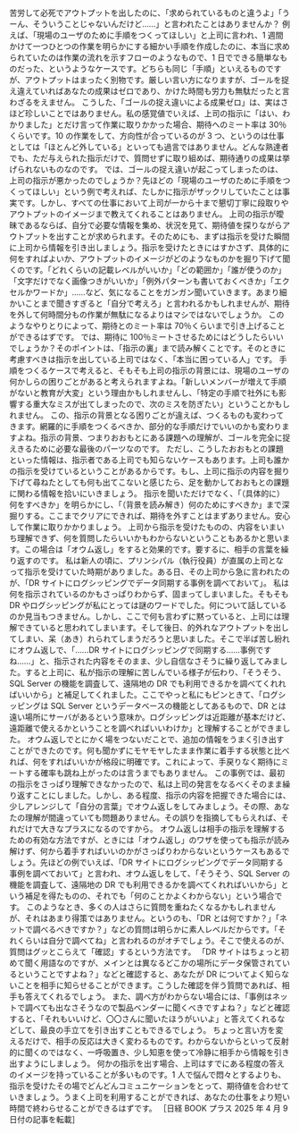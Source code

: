 ###

苦労して必死でアウトプットを出したのに、「求められているものと違うよ」「うーん、そういうことじゃないんだけど……」と言われたことはありませんか？
例えば、「現場のユーザのために手順をつくってほしい」と上司に言われ、1 週間かけて一つひとつの作業を明らかにする細かい手順を作成したのに、本当に求められていたのは作業の流れを示すフローのようなもので、1 日でできる簡単なものだった、というようなケースです。どちらも同じ「手順」といえるものですが、アウトプットはまったく別物です。厳しい言い方になりますが、ゴールを捉え違えていればあなたの成果はゼロであり、かけた時間も労力も無駄だったと言わざるをえません。
こうした、「ゴールの捉え違いによる成果ゼロ」は、実はさほど珍しいことではありません。私の感覚値でいえば、上司の指示に「はい、わかりました」とだけ言って作業に取りかかった場合、期待へのミート率は 30％くらいです。10 の作業をして、方向性が合っているのが 3 つ、というのは仕事としては「ほとんど外している」といっても過言ではありません。どんな熟達者でも、ただ与えられた指示だけで、質問せずに取り組めば、期待通りの成果は挙げられないものなのです。
では、ゴールの捉え違いが起こってしまったのは、上司の指示が悪かったのでしょうか？先ほどの「現場のユーザのために手順をつくってほしい」という例で考えれば、たしかに指示がザックリしていたことは事実です。しかし、すべての仕事において上司が一から十まで懇切丁寧に段取りやアウトプットのイメージまで教えてくれることはありません。
上司の指示が曖昧であるならば、自分で必要な情報を集め、状況を見て、期待値を探りながらアウトプットを出すことが求められます。そのためにも、まずは指示を受けた瞬間に上司から情報を引き出しましょう。指示を受けたときにはすかさず、具体的に何をすればよいか、アウトプットのイメージがどのようなものかを掘り下げて聞くのです。「どれくらいの記載レベルがいいか」「どの範囲か」「誰が使うのか」「文字だけでなく画像つきがいいか」「例外パターンも書いておくべきか」「エクセルかワードか」……など、気になることをガンガン聞いていきます。あまり細かいことまで聞きすぎると「自分で考えろ」と言われるかもしれませんが、期待を外して何時間分もの作業が無駄になるよりはマシではないでしょうか。
このようなやりとりによって、期待とのミート率は 70％くらいまで引き上げることができるはずです。
では、期待に 100％ミートさせるためにはどうしたらいいでしょうか？そのポイントは、「指示の裏」まで読み解くことです。そのときに考慮すべきは指示を出している上司ではなく、「本当に困っている人」です。
手順をつくるケースで考えると、そもそも上司の指示の背景には、現場のユーザの何かしらの困りごとがあると考えられますよね。「新しいメンバーが増えて手順がないと教育が大変」という理由かもしれませんし、「特定の手順で社外にも影響する重大なミスが出てしまったので、次のミスを防ぎたい」ということかもしれません。
この、指示の背景となる困りごとが違えば、つくるものも変わってきます。網羅的に手順をつくるべきか、部分的な手順だけでいいのかも変わりますよね。指示の背景、つまりおおもとにある課題への理解が、ゴールを完全に捉えきるために必要な最後のパーツなのです。
ただし、こうしたおおもとの課題といった情報は、指示者である上司でも知らないケースもあります。上司も誰かの指示を受けているということがあるからです。もし、上司に指示の内容を掘り下げて尋ねたとしても何も出てこないと感じたら、足を動かしておおもとの課題に関わる情報を拾いにいきましょう。
指示を聞いただけでなく、「（具体的に）何をすべきか」を明らかにし、「（背景を読み解き）何のためにすべきか」まで深掘りする。ここまでクリアにできれば、期待を外すことはまずありません。安心して作業に取りかかりましょう。
上司から指示を受けたものの、内容をいまいち理解できず、何を質問したらいいかもわからないということもあるかと思います。この場合は「オウム返し」をすると効果的です。要するに、相手の言葉を繰り返すのです。
私は新人の頃に、プリンシパル（執行役員）が直属の上司となって指示を受けていた時期がありました。ある日、その上司から急に言われたのが、「DR サイトにログシッピングでデータ同期する事例を調べておいて」。
私は何を指示されているのかもさっぱりわからず、固まってしまいました。そもそも DR やログシッピングが私にとっては謎のワードでした。何について話しているのか見当もつきません。しかし、ここで何も言わずに黙っていると、上司には理解できていると思われてしまいます。そして後日、的外れなアウトプットを出してしまい、呆（あき）れられてしまうだろうと思いました。そこで半ば苦し紛れにオウム返しで、「……DR サイトにログシッピングで同期する……事例ですね……」と、指示された内容をそのまま、少し自信なさそうに繰り返してみました。すると上司に、私が指示の理解に苦しんでいる様子が伝わり、「そうそう、SQL Server の機能を調査して、遠隔地の DR でも利用できるかを調べてくれればいいから」と補足してくれました。ここでやっと私にもピンときて、「ログシッピングは SQL Server というデータベースの機能としてあるもので、DR とは遠い場所にサーバがあるという意味か。ログシッピングは近距離が基本だけど、遠距離で使えるかということを調べればいいわけか」と理解することができました。
オウム返しでとにかく場をつないだことで、追加の情報をうまく引き出すことができたのです。何も聞かずにモヤモヤしたまま作業に着手する状態と比べれば、何をすればいいかが格段に明確です。これによって、手戻りなく期待にミートする確率も跳ね上がったのは言うまでもありません。
この事例では、最初の指示をさっぱり理解できなかったので、私は上司の発言をなるべくそのまま繰り返すことにしました。しかし、ある程度、指示の内容を把握できた場合には、少しアレンジして「自分の言葉」でオウム返しをしてみましょう。その際、あなたの理解が間違っていても問題ありません。その誤りを指摘してもらえれば、それだけで大きなプラスになるのですから。
オウム返しは相手の指示を理解するための有効な方法ですが、ときには「オウム返し」のワザを使っても指示が読み解けず、何から着手すればいいのかがさっぱりわからないというケースもあるでしょう。先ほどの例でいえば、「DR サイトにログシッピングでデータ同期する事例を調べておいて」と言われ、オウム返しをして、「そうそう、SQL Server の機能を調査して、遠隔地の DR でも利用できるかを調べてくれればいいから」という補足を得たものの、それでも「何のことかよくわからない」という場合です。
このようなとき、多くの人はさらに質問を重ねたくなるかもしれませんが、それはあまり得策ではありません。というのも、「DR とは何ですか？」「ネットで調べるべきですか？」などの質問は明らかに素人レベルだからです。「それくらいは自分で調べてね」と言われるのがオチでしょう。そこで使えるのが、質問はグッとこらえて「確認」するという方法です。
「DR サイトはちょっと初めて聞く用語なのですが、メインとは異なるどこかの場所にデータ保管されているということですよね？」などと確認すると、あなたが DR についてよく知らないことを相手に知らせることができます。こうした確認を伴う質問であれば、相手も答えてくれるでしょう。
また、調べ方がわからない場合には、「事例はネットで調べても出なさそうなので製品ベンダーに聞くべきですよね？」などと確認すると、「それもいいけど、〇〇さんに聞いたほうがいいよ」と答えてくれるなどして、最良の手立てを引き出すこともできるでしょう。
ちょっと言い方を変えるだけで、相手の反応は大きく変わるものです。わからないからといって反射的に聞くのではなく、一呼吸置き、少し知恵を使って冷静に相手から情報を引き出すようにしましょう。
何かの指示を出す場合、上司はすでにある程度の答えのイメージを持っていることが多いものです。1 人で悩んで悶々とするよりも、指示を受けたその場でどんどんコミュニケーションをとって、期待値を合わせていきましょう。うまく上司を利用することができれば、あなたの仕事をより短い時間で終わらせることができるはずです。
［日経 BOOK プラス 2025 年 4 月 9 日付の記事を転載］
